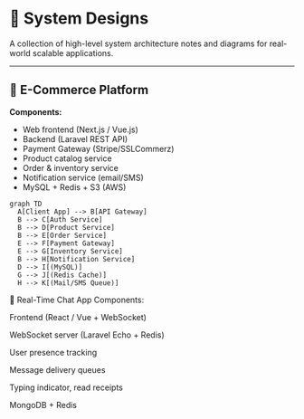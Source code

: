 # 📐 System Designs

A collection of high-level system architecture notes and diagrams for real-world scalable applications.

---

## 🔹 E-Commerce Platform

**Components:**

- Web frontend (Next.js / Vue.js)
- Backend (Laravel REST API)
- Payment Gateway (Stripe/SSLCommerz)
- Product catalog service
- Order & inventory service
- Notification service (email/SMS)
- MySQL + Redis + S3 (AWS)

```mermaid
graph TD
  A[Client App] --> B[API Gateway]
  B --> C[Auth Service]
  B --> D[Product Service]
  B --> E[Order Service]
  E --> F[Payment Gateway]
  E --> G[Inventory Service]
  B --> H[Notification Service]
  D --> I[(MySQL)]
  G --> J[(Redis Cache)]
  H --> K[(Mail/SMS Queue)]
  ```


🔹 Real-Time Chat App
Components:

Frontend (React / Vue + WebSocket)

WebSocket server (Laravel Echo + Redis)

User presence tracking

Message delivery queues

Typing indicator, read receipts

MongoDB + Redis